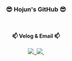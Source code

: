 <!-- 메인 -->
<h3 align="center">😎 Hojun's GitHub 😎</h3>

<br>

<!-- 내용 -->
<h4 align="center">📫 Velog & Email 📫</h4>
<div align="center">
  <a href="https://velog.io/@jflower">
    <img src="https://img.shields.io/badge/Velog-1EBC8F?style=for-the-badge&logo=velog&logoColor=white" />&nbsp
  </a>
  <a href="mailto:jflower0502@gmail.com">
    <img
      src="https://img.shields.io/badge/jflower0502@gmail.com-D14836?style=for-the-badge&logo=gmail&logoColor=white"/>&nbsp
  </a>
</div>
